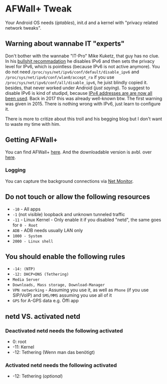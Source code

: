 # AFWall+ Tweak

Your Android OS needs (_iptables_), init.d and a kernel with "privacy related network tweaks". 

## Warning about wannabe IT "experts"
Don't bother with the wannabe "IT-Pro" Mike Kuketz, that guy has no clue. In his [bullshit recommadation](https://www.kuketz-blog.de/afwall-wie-ich-persoenlich-die-android-firewall-nutze/) he disables IPv6 and then sets the privacy level for IPv6, which is pointless (because IPv6 is not active anymore). You do not need `/proc/sys/net/ipv6/conf/default/disable_ipv6` and `/proc/sys/net/ipv6/conf/wlan0/accept_ra` if you use `/proc/sys/net/ipv6/conf/all/disable_ipv6`, he juist blindly copied it. besides, that never worked under Android (_just saying_). To suggest to disable IPv6 is kind of studipd, because [IPv4 addresses are are now all been used](https://www.ripe.net/publications/news/about-ripe-ncc-and-ripe/the-ripe-ncc-has-run-out-of-ipv4-addresses). Back in 2017 this was already well-known btw. The first warning was given in 2015. There is nothing wrong with IPv6, just learn to configure it.

There is more to critize about this troll and his begging blog but I don't want to waste my time with him.


## Getting AFWall+
You can find AFWall+ [here](https://github.com/ukanth/afwall). And the downloadable version is avbl. over [here](https://f-droid.org/packages/dev.ukanth.ufirewall/). 


### Logging
You can capture the background connections via [Net Monitor](https://f-droid.org/packages/org.secuso.privacyfriendlynetmonitor/).


## Do not touch or allow the following resources

* `-10` - All apps
* `-1` (not visible) loopback and unknown tunneled traffic
* `-11` - Linux Kernel - Only enable it if you disabled "netd", the same goes for `0 - Root`
* `ADB` - ADB needs usually LAN only
* `1000 - System`
* `2000 - Linux shell`


## You should enable the following rules

* `-14: (NTP)`
* `-12: DHCP+DNS (Tethering)`
* `Media Server`
* `Downloads, Mass storage, Download-Manager`
* `VPN networking` - Assuming you use it, as well as `Phone` (if you use SIP/VoIP) and `SMS/MMS` assuming you use all of it
* `GPS` for A-GPS data e.g. Öffi app


##  netd VS. activated netd

### Deactivated netd needs the following activated

* 0: root
* -11: Kernel
* -12: Tethering (Wenn man das benötigt)

### Activated netd needs the following activated

* -12: Tethering (_optional_)
